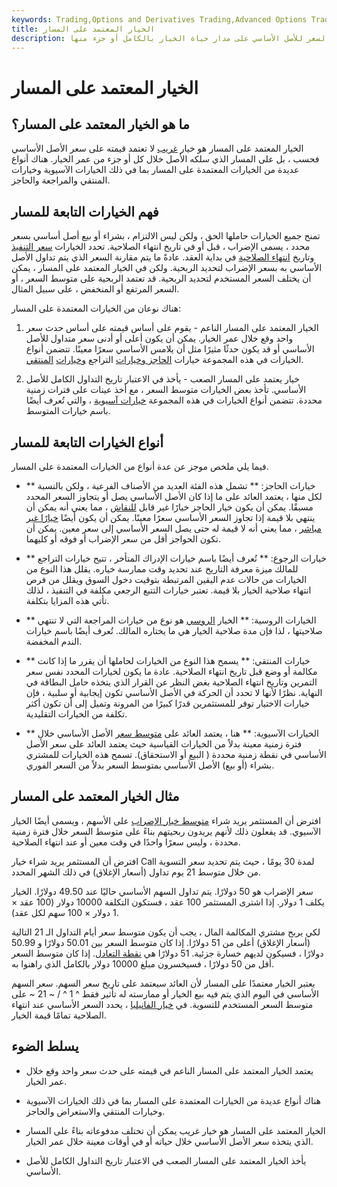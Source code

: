 ```yaml
---
keywords: Trading,Options and Derivatives Trading,Advanced Options Trading Concepts,Options and Derivatives,Advanced Concepts
title: الخيار المعتمد على المسار
description: يحتوي الخيار المعتمد على المسار على مدفوعات تعتمد على تاريخ السعر للأصل الأساسي على مدار حياة الخيار بالكامل أو جزء منها.
---
```


# الخيار المعتمد على المسار
## ما هو الخيار المعتمد على المسار؟

الخيار المعتمد على المسار هو خيار [غريب](/exoticoption) لا تعتمد قيمته على سعر الأصل الأساسي فحسب ، بل على المسار الذي سلكه الأصل خلال كل أو جزء من عمر الخيار. هناك أنواع عديدة من الخيارات المعتمدة على المسار بما في ذلك الخيارات الآسيوية وخيارات المنتقي والمراجعة والحاجز.

## فهم الخيارات التابعة للمسار

تمنح جميع الخيارات حاملها الحق ، ولكن ليس الالتزام ، بشراء أو بيع أصل أساسي بسعر محدد ، يسمى الإضراب ، قبل أو في تاريخ انتهاء الصلاحية. تحدد الخيارات [سعر التنفيذ](/strikeprice) وتاريخ [انتهاء الصلاحية](/expirationdate) في بداية العقد. عادةً ما يتم مقارنة السعر الذي يتم تداول الأصل الأساسي به بسعر الإضراب لتحديد الربحية. ولكن في الخيار المعتمد على المسار ، يمكن أن يختلف السعر المستخدم لتحديد الربحية. قد تعتمد الربحية على متوسط السعر ، أو السعر المرتفع أو المنخفض ، على سبيل المثال.

هناك نوعان من الخيارات المعتمدة على المسار:

1. الخيار المعتمد على المسار الناعم - يقوم على أساس قيمته على أساس حدث سعر واحد وقع خلال عمر الخيار. يمكن أن يكون أعلى أو أدنى سعر متداول للأصل الأساسي أو قد يكون حدثًا مثيرًا مثل أن يلامس الأساسي سعرًا معينًا. تتضمن أنواع الخيارات في هذه المجموعة خيارات [الحاجز وخيارات](/barrieroption) التراجع [وخيارات](/lookbackoption) [المنتقي](/chooseroption).

1. خيار يعتمد على المسار الصعب - يأخذ في الاعتبار تاريخ التداول الكامل للأصل الأساسي. تأخذ بعض الخيارات متوسط السعر ، مع أخذ عينات على فترات زمنية محددة. تتضمن أنواع الخيارات في هذه المجموعة [خيارات آسيوية](/asianoption) ، والتي تُعرف أيضًا باسم خيارات المتوسط.

## أنواع الخيارات التابعة للمسار

فيما يلي ملخص موجز عن عدة أنواع من الخيارات المعتمدة على المسار.

- ** خيارات الحاجز: ** تشمل هذه الفئة العديد من الأصناف الفرعية ، ولكن بالنسبة لكل منها ، يعتمد العائد على ما إذا كان الأصل الأساسي يصل أو يتجاوز السعر المحدد مسبقًا. يمكن أن يكون خيار الحاجز خيارًا غير قابل [للنقاش](/knock-outoption) ، مما يعني أنه يمكن أن ينتهي بلا قيمة إذا تجاوز السعر الأساسي سعرًا معينًا. يمكن أن يكون أيضًا [خيارًا غير مباشر](/knock-inoption) ، مما يعني أنه لا قيمة له حتى يصل السعر الأساسي إلى سعر معين. يمكن أن تكون الحواجز أقل من سعر الإضراب أو فوقه أو كليهما.

- ** خيارات الرجوع: ** تُعرف أيضًا باسم خيارات الإدراك المتأخر ، تتيح خيارات التراجع للمالك ميزة معرفة التاريخ عند تحديد وقت ممارسة خياره. يقلل هذا النوع من الخيارات من حالات عدم اليقين المرتبطة بتوقيت دخول السوق ويقلل من فرص انتهاء صلاحية الخيار بلا قيمة. تعتبر خيارات التتبع الرجعي مكلفة في التنفيذ ، لذلك تأتي هذه المزايا بتكلفة.

- ** الخيارات الروسية: ** الخيار [الروسي](/russianoption) هو نوع من خيارات المراجعة التي لا تنتهي صلاحيتها ، لذا فإن مدة صلاحية الخيار هي ما يختاره المالك. تُعرف أيضًا باسم خيارات الندم المخفضة.

- ** خيارات المنتقي: ** يسمح هذا النوع من الخيارات لحاملها أن يقرر ما إذا كانت مكالمة أو وضع قبل تاريخ انتهاء الصلاحية. عادة ما يكون لخيارات المحدد نفس سعر التمرين وتاريخ انتهاء الصلاحية بغض النظر عن القرار الذي يتخذه حامل البطاقة في النهاية. نظرًا لأنها لا تحدد أن الحركة في الأصل الأساسي تكون إيجابية أو سلبية ، فإن خيارات الاختيار توفر للمستثمرين قدرًا كبيرًا من المرونة وتميل إلى أن تكون أكثر تكلفة من الخيارات التقليدية.

- ** الخيارات الآسيوية: ** هنا ، يعتمد العائد على [متوسط سعر](/averageprice) الأصل الأساسي خلال فترة زمنية معينة بدلاً من الخيارات القياسية حيث يعتمد العائد على سعر الأصل الأساسي في نقطة زمنية محددة ( البيع أو الاستحقاق). تسمح هذه الخيارات للمشتري بشراء (أو بيع) الأصل الأساسي بمتوسط السعر بدلاً من السعر الفوري.

## مثال الخيار المعتمد على المسار

افترض أن المستثمر يريد شراء [متوسط خيار الإضراب](/average-strike-option) على الأسهم ، ويسمى أيضًا الخيار الآسيوي. قد يفعلون ذلك لأنهم يريدون ربحيتهم بناءً على متوسط السعر خلال فترة زمنية محددة ، وليس سعرًا واحدًا في وقت معين أو عند انتهاء الصلاحية.

افترض أن المستثمر يريد شراء خيار Call لمدة 30 يومًا ، حيث يتم تحديد سعر التسوية من خلال متوسط 21 يوم تداول (أسعار الإغلاق) في ذلك الشهر المحدد.

سعر الإضراب هو 50 دولارًا. يتم تداول السهم الأساسي حاليًا عند 49.50 دولارًا. الخيار يكلف 1 دولار. إذا اشترى المستثمر 100 عقد ، فستكون التكلفة 10000 دولار (100 عقد × 1 دولار × 100 سهم لكل عقد).

لكي يربح مشتري المكالمة المال ، يجب أن يكون متوسط سعر أيام التداول الـ 21 التالية (أسعار الإغلاق) أعلى من 51 دولارًا. إذا كان متوسط السعر بين 50.01 دولارًا و 50.99 دولارًا ، فسيكون لديهم خسارة جزئية. 51 دولارًا هي [نقطة التعادل](/breakevenpoint). إذا كان متوسط السعر أقل من 50 دولارًا ، فسيخسرون مبلغ 10000 دولار بالكامل الذي راهنوا به.

يعتبر الخيار معتمدًا على المسار لأن العائد سيعتمد على تاريخ سعر السهم. سعر السهم الأساسي في اليوم الذي يتم فيه بيع الخيار أو ممارسته له تأثير فقط ^ 1 ^ / ~ 21 ~ على متوسط السعر المستخدم للتسوية. في [خيار الفانيليا](/vanillaoption) ، يحدد السعر الأساسي عند انتهاء الصلاحية تمامًا قيمة الخيار.

## يسلط الضوء

- يعتمد الخيار المعتمد على المسار الناعم في قيمته على حدث سعر واحد وقع خلال عمر الخيار.

- هناك أنواع عديدة من الخيارات المعتمدة على المسار بما في ذلك الخيارات الآسيوية وخيارات المنتقي والاستعراض والحاجز.

- الخيار المعتمد على المسار هو خيار غريب يمكن أن تختلف مدفوعاته بناءً على المسار الذي يتخذه سعر الأصل الأساسي خلال حياته أو في أوقات معينة خلال عمر الخيار.

- يأخذ الخيار المعتمد على المسار الصعب في الاعتبار تاريخ التداول الكامل للأصل الأساسي.

